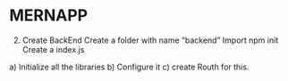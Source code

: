 # MERNAPP
2)	Create BackEnd
Create a folder with name “backend”
Import npm init 
Create a index.js  

a) Initialize all the libraries 
b) Configure it 
c) create Routh for this.
